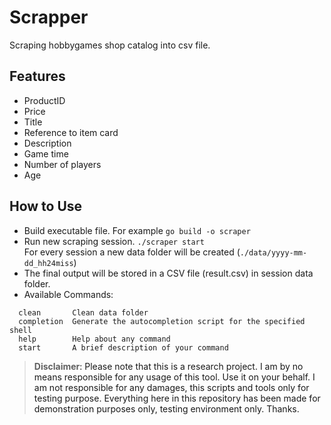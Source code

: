 # Scrapper

Scraping hobbygames shop catalog into csv file. 

## Features
- ProductID
- Price
- Title
- Reference to item card
- Description
- Game time
- Number of players
- Age

## How to Use
- Build executable file. For example
`go build -o scraper`
- Run new scraping session. 
`./scraper start`  
For every session a new data folder will be created (`./data/yyyy-mm-dd_hh24miss`) 
- The final output will be stored in a CSV file (result.csv) in session data folder.
- Available Commands:
```
  clean       Clean data folder
  completion  Generate the autocompletion script for the specified shell
  help        Help about any command
  start       A brief description of your command
```




> **Disclaimer**<a name="disclaimer" />: Please note that this is a research project. I am by no means responsible for any usage of this tool. Use it on your behalf. I am not responsible for any damages, this scripts and tools only for testing purpose. Everything here in this repository has been made for  demonstration purposes only, testing environment only. Thanks.